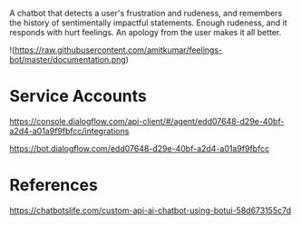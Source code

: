 A chatbot that detects a user's frustration and rudeness, and remembers the history of sentimentally impactful statements. Enough rudeness, and it responds with hurt feelings. An apology from the user makes it all better.

!(https://raw.githubusercontent.com/amitkumar/feelings-bot/master/documentation.png)

# Service Accounts
https://console.dialogflow.com/api-client/#/agent/edd07648-d29e-40bf-a2d4-a01a9f9fbfcc/integrations

https://bot.dialogflow.com/edd07648-d29e-40bf-a2d4-a01a9f9fbfcc 

# References

https://chatbotslife.com/custom-api-ai-chatbot-using-botui-58d673155c7d
